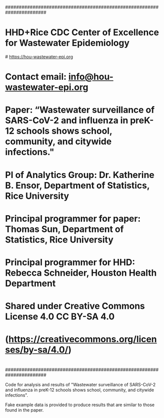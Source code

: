 #######################################################################
#
# HHD+Rice CDC Center of Excellence for Wastewater Epidemiology
# https://hou-wastewater-epi.org
# Contact email: info@hou-wastewater-epi.org
#
# Paper: “Wastewater surveillance of SARS-CoV-2 and influenza in preK-12 schools shows school, community, and citywide infections."
#
# PI of Analytics Group: Dr. Katherine B. Ensor, Department of Statistics, Rice University
# Principal programmer for paper: Thomas Sun, Department of Statistics, Rice University
# Principal programmer for HHD: Rebecca Schneider, Houston Health Department
#
# Shared under Creative Commons License 4.0 CC BY-SA 4.0 
#              (https://creativecommons.org/licenses/by-sa/4.0/)
#
#######################################################################

Code for analysis and results of "Wastewater surveillance of SARS-CoV-2 and influenza in preK-12 schools shows school, community, and citywide infections". 


Fake example data is provided to produce results that are similar to those found in the paper.





